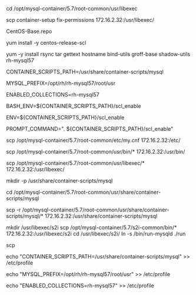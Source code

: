 cd /opt/mysql-container/5.7/root-common/usr/libexec

scp container-setup  fix-permissions  172.16.2.32:/usr/libexec/



CentOS-Base.repo 


yum install -y centos-release-scl

yum -y install rsync tar gettext hostname bind-utils groff-base shadow-utils rh-mysql57











CONTAINER_SCRIPTS_PATH=/usr/share/container-scripts/mysql

MYSQL_PREFIX=/opt/rh/rh-mysql57/root/usr

ENABLED_COLLECTIONS=rh-mysql57

BASH_ENV=${CONTAINER_SCRIPTS_PATH}/scl_enable


ENV=${CONTAINER_SCRIPTS_PATH}/scl_enable


PROMPT_COMMAND=". ${CONTAINER_SCRIPTS_PATH}/scl_enable"





scp /opt/mysql-container/5.7/root-common/etc/my.cnf    172.16.2.32:/etc/


scp /opt/mysql-container/5.7/root-common/usr/bin/*     172.16.2.32:/usr/bin/


scp /opt/mysql-container/5.7/root-common/usr/libexec/*       172.16.2.32:/usr/libexec/



mkdir  -p /usr/share/container-scripts/mysql

cd  /opt/mysql-container/5.7/root-common/usr/share/container-scripts/mysql


scp -r /opt/mysql-container/5.7/root-common/usr/share/container-scripts/mysql/*     172.16.2.32:/usr/share/container-scripts/mysql






mkdir /usr/libexec/s2i
scp /opt/mysql-container/5.7/s2i-common/bin/*    172.16.2.32:/usr/libexec/s2i
cd /usr/libexec/s2i/
ln -s /bin/run-mysqld ./run






scp 


echo "CONTAINER_SCRIPTS_PATH=/usr/share/container-scripts/mysql"   >> /etc/profile


echo "MYSQL_PREFIX=/opt/rh/rh-mysql57/root/usr"   >> /etc/profile

echo  "ENABLED_COLLECTIONS=rh-mysql57"   >> /etc/profile


